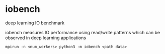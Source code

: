 # iobench
deep learning IO benchmark

iobench measures IO performance using read/write patterns which can be observed in deep learning applications

`mpirun -n <num_workers> python3 -m iobench <path data>`
